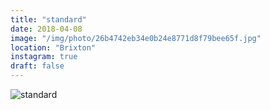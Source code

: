 ```yaml
---
title: "standard"
date: 2018-04-08
image: "/img/photo/26b4742eb34e0b24e8771d8f79bee65f.jpg"
location: "Brixton"
instagram: true
draft: false
---
```


![standard](/img/photo/26b4742eb34e0b24e8771d8f79bee65f.jpg)
